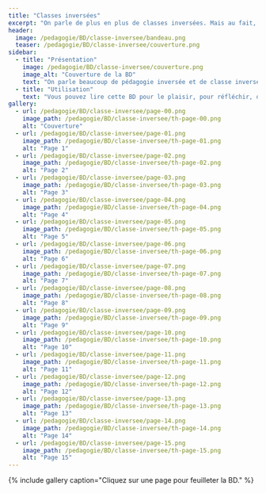```yaml
---
title: "Classes inversées"
excerpt: "On parle de plus en plus de classes inversées. Mais au fait, c'est quoi ?"
header:
  image: /pedagogie/BD/classe-inversee/bandeau.png
  teaser: /pedagogie/BD/classe-inversee/couverture.png
sidebar:
  - title: "Présentation"
    image: /pedagogie/BD/classe-inversee/couverture.png
    image_alt: "Couverture de la BD"
    text: "On parle beaucoup de pédagogie inversée et de classe inversée, mais qu'est ce que c'est exactement ? Y a-t-il une seule modalité de classe inversée ?"
  - title: "Utilisation"
    text: "Vous pouvez lire cette BD pour le plaisir, pour réfléchir, dans des ateliers de formation, pour sensibiliser, ..."
gallery:
  - url: /pedagogie/BD/classe-inversee/page-00.png
    image_path: /pedagogie/BD/classe-inversee/th-page-00.png
    alt: "Couverture"
  - url: /pedagogie/BD/classe-inversee/page-01.png
    image_path: /pedagogie/BD/classe-inversee/th-page-01.png
    alt: "Page 1"
  - url: /pedagogie/BD/classe-inversee/page-02.png
    image_path: /pedagogie/BD/classe-inversee/th-page-02.png
    alt: "Page 2"
  - url: /pedagogie/BD/classe-inversee/page-03.png
    image_path: /pedagogie/BD/classe-inversee/th-page-03.png
    alt: "Page 3"
  - url: /pedagogie/BD/classe-inversee/page-04.png
    image_path: /pedagogie/BD/classe-inversee/th-page-04.png
    alt: "Page 4"
  - url: /pedagogie/BD/classe-inversee/page-05.png
    image_path: /pedagogie/BD/classe-inversee/th-page-05.png
    alt: "Page 5"
  - url: /pedagogie/BD/classe-inversee/page-06.png
    image_path: /pedagogie/BD/classe-inversee/th-page-06.png
    alt: "Page 6"
  - url: /pedagogie/BD/classe-inversee/page-07.png
    image_path: /pedagogie/BD/classe-inversee/th-page-07.png
    alt: "Page 7"
  - url: /pedagogie/BD/classe-inversee/page-08.png
    image_path: /pedagogie/BD/classe-inversee/th-page-08.png
    alt: "Page 8"
  - url: /pedagogie/BD/classe-inversee/page-09.png
    image_path: /pedagogie/BD/classe-inversee/th-page-09.png
    alt: "Page 9"
  - url: /pedagogie/BD/classe-inversee/page-10.png
    image_path: /pedagogie/BD/classe-inversee/th-page-10.png
    alt: "Page 10"
  - url: /pedagogie/BD/classe-inversee/page-11.png
    image_path: /pedagogie/BD/classe-inversee/th-page-11.png
    alt: "Page 11"
  - url: /pedagogie/BD/classe-inversee/page-12.png
    image_path: /pedagogie/BD/classe-inversee/th-page-12.png
    alt: "Page 12"
  - url: /pedagogie/BD/classe-inversee/page-13.png
    image_path: /pedagogie/BD/classe-inversee/th-page-13.png
    alt: "Page 13"
  - url: /pedagogie/BD/classe-inversee/page-14.png
    image_path: /pedagogie/BD/classe-inversee/th-page-14.png
    alt: "Page 14"
  - url: /pedagogie/BD/classe-inversee/page-15.png
    image_path: /pedagogie/BD/classe-inversee/th-page-15.png
    alt: "Page 15"
---
```


{% include gallery caption="Cliquez sur une page pour feuilleter la BD." %}


